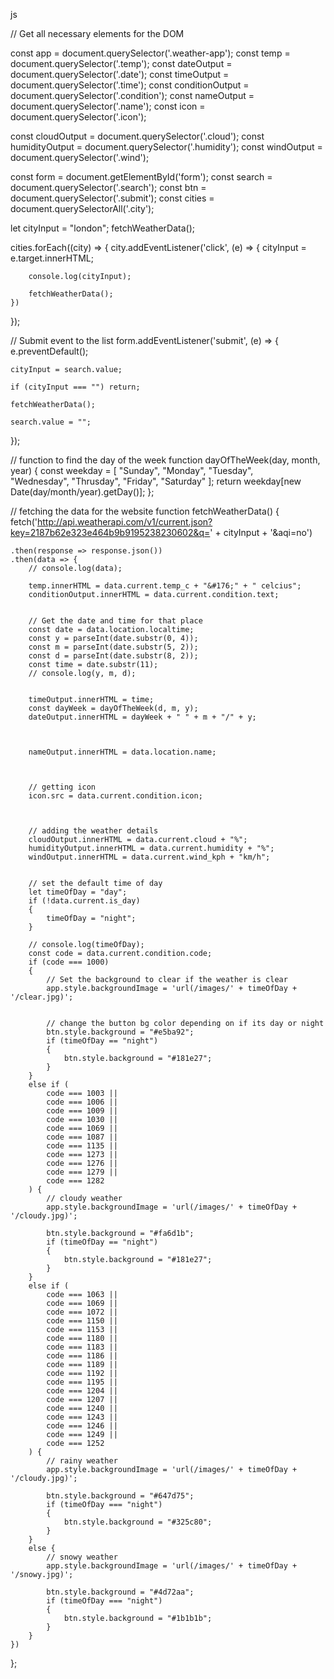 js

// Get all necessary elements for the DOM

const app = document.querySelector('.weather-app');
const temp = document.querySelector('.temp'); 
const dateOutput = document.querySelector('.date');
const timeOutput = document.querySelector('.time');
const conditionOutput = document.querySelector('.condition');
const nameOutput = document.querySelector('.name');
const icon = document.querySelector('.icon');

const cloudOutput = document.querySelector('.cloud');
const humidityOutput = document.querySelector('.humidity');
const windOutput = document.querySelector('.wind');

const form = document.getElementById('form');
const search = document.querySelector('.search');
const btn = document.querySelector('.submit');
const cities = document.querySelectorAll('.city');



let cityInput = "london";
fetchWeatherData();



cities.forEach((city) => {
    city.addEventListener('click', (e) => {
        cityInput = e.target.innerHTML;

        console.log(cityInput);

        fetchWeatherData();
    })
});







// Submit event to the list
form.addEventListener('submit', (e) => {
    e.preventDefault();

    cityInput = search.value;

    if (cityInput === "") return;

    fetchWeatherData();

    search.value = "";
});











// function to find the day of the week
function dayOfTheWeek(day, month, year) {
    const weekday = [
        "Sunday",
        "Monday",
        "Tuesday",        
        "Wednesday",
        "Thrusday",
        "Friday",
        "Saturday"
    ];
    return weekday[new Date(day/month/year).getDay()];
};


// fetching the data for the website
function fetchWeatherData() {
    fetch('http://api.weatherapi.com/v1/current.json?key=2187b62e323e464b9b9195238230602&q=' + cityInput + '&aqi=no')


    .then(response => response.json())
    .then(data => {
        // console.log(data);

        temp.innerHTML = data.current.temp_c + "&#176;" + " celcius"; 
        conditionOutput.innerHTML = data.current.condition.text;


        // Get the date and time for that place
        const date = data.location.localtime;
        const y = parseInt(date.substr(0, 4));
        const m = parseInt(date.substr(5, 2));
        const d = parseInt(date.substr(8, 2));
        const time = date.substr(11);
        // console.log(y, m, d);


        timeOutput.innerHTML = time;
        const dayWeek = dayOfTheWeek(d, m, y);
        dateOutput.innerHTML = dayWeek + " " + m + "/" + y;



        nameOutput.innerHTML = data.location.name;



        // getting icon 
        icon.src = data.current.condition.icon;



        // adding the weather details
        cloudOutput.innerHTML = data.current.cloud + "%";
        humidityOutput.innerHTML = data.current.humidity + "%";
        windOutput.innerHTML = data.current.wind_kph + "km/h";


        // set the default time of day
        let timeOfDay = "day";
        if (!data.current.is_day)
        {
            timeOfDay = "night";
        }

        // console.log(timeOfDay);
        const code = data.current.condition.code;
        if (code === 1000)
        {
            // Set the background to clear if the weather is clear
            app.style.backgroundImage = 'url(/images/' + timeOfDay + '/clear.jpg)';


            // change the button bg color depending on if its day or night
            btn.style.background = "#e5ba92";
            if (timeOfDay == "night")
            {
                btn.style.background = "#181e27";
            }
        }
        else if (
            code === 1003 ||
            code === 1006 ||
            code === 1009 ||
            code === 1030 ||
            code === 1069 ||
            code === 1087 ||
            code === 1135 ||
            code === 1273 ||
            code === 1276 ||
            code === 1279 ||
            code === 1282
        ) {
            // cloudy weather
            app.style.backgroundImage = 'url(/images/' + timeOfDay + '/cloudy.jpg)';

            btn.style.background = "#fa6d1b";
            if (timeOfDay == "night")
            {
                btn.style.background = "#181e27";
            }
        }
        else if (
            code === 1063 ||
            code === 1069 ||
            code === 1072 ||
            code === 1150 ||
            code === 1153 ||
            code === 1180 ||
            code === 1183 ||
            code === 1186 ||
            code === 1189 ||
            code === 1192 ||
            code === 1195 ||
            code === 1204 ||
            code === 1207 ||
            code === 1240 ||
            code === 1243 ||
            code === 1246 ||
            code === 1249 ||
            code === 1252
        ) {
            // rainy weather
            app.style.backgroundImage = 'url(/images/' + timeOfDay + '/cloudy.jpg)';

            btn.style.background = "#647d75";
            if (timeOfDay === "night") 
            {
                btn.style.background = "#325c80";
            }
        }
        else {
            // snowy weather
            app.style.backgroundImage = 'url(/images/' + timeOfDay + '/snowy.jpg)';

            btn.style.background = "#4d72aa";
            if (timeOfDay === "night")
            {
                btn.style.background = "#1b1b1b";
            }
        }
    })
};